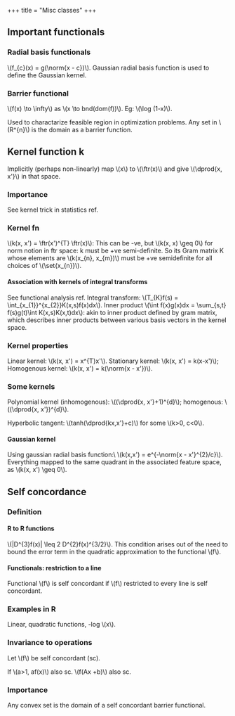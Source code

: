 +++
title = "Misc classes"
+++

## Important functionals
### Radial basis functionals
\\(f_{c}(x) = g(\norm{x - c})\\). Gaussian radial basis function is used to define the Gaussian kernel.

### Barrier functional
\\(f(x) \to \infty\\) as \\(x \to bnd(dom(f))\\). Eg: \\(\log (1-x)\\).

Used to charactarize feasible region in optimization problems. Any set in \\(R^{n}\\) is the domain as a barrier function.

## Kernel function k
Implicitly (perhaps non-linearly) map \\(x\\) to \\(\ftr(x)\\) and give \\(\dprod{x, x'}\\) in that space.

### Importance
See kernel trick in statistics ref.

### Kernel fn
\\(k(x, x') = \ftr(x')^{T} \ftr(x)\\): This can be -ve, but \\(k(x, x) \geq 0\\) for norm notion in ftr space: k must be +ve semi-definite. So its Gram matrix K whose elements are \\(k(x_{n}, x_{m})\\) must be +ve semidefinite for all choices of \\(\set{x_{n}}\\).

#### Association with kernels of integral transforms
See functional analysis ref. Integral transform: \\(T_{K}f(s) = \int_{x_{1}}^{x_{2}}K(x,s)f(x)dx\\). Inner product \\(\int f(x)g(x)dx = \sum_{s,t} f(s)g(t)\int K(x,s)K(x,t)dx\\): akin to inner product defined by gram matrix, which describes inner products between various basis vectors in the kernel space.

### Kernel properties
Linear kernel: \\(k(x, x') = x^{T}x'\\). Stationary kernel: \\(k(x, x') = k(x-x')\\); Homogenous kernel: \\(k(x, x') = k(\norm{x - x'})\\).

### Some kernels
Polynomial kernel (inhomogenous): \\((\dprod{x, x'}+1)^{d}\\); homogenous: \\((\dprod{x, x'})^{d}\\).

Hyperbolic tangent: \\(tanh(\dprod{kx,x'}+c)\\) for some \\(k>0, c<0\\).

#### Gaussian kernel
Using gaussian radial basis function:\\
 \\(k(x,x') = e^{-\norm{x - x'}^{2}/c}\\). Everything mapped to the same quadrant in the associated feature space, as \\(k(x, x') \geq 0\\).

## Self concordance
### Definition
#### R to R functions
\\(|D^{3}f(x)| \leq 2 D^{2}f(x)^{3/2}\\). This condition arises out of the need to bound the error term in the quadratic approximation to the functional \\(f\\).

#### Functionals: restriction to a line
Functional \\(f\\) is self concordant if \\(f\\) restricted to every line is self concordant.

### Examples in R
Linear, quadratic functions, -log \\(x\\).

### Invariance to operations
Let \\(f\\) be self concordant (sc).

If \\(a>1, af(x)\\) also sc. \\(f(Ax +b)\\) also sc.

### Importance
Any convex set is the domain of a self concordant barrier functional.
